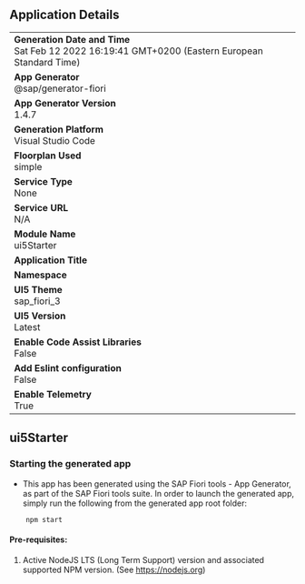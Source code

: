 ## Application Details
|               |
| ------------- |
|**Generation Date and Time**<br>Sat Feb 12 2022 16:19:41 GMT+0200 (Eastern European Standard Time)|
|**App Generator**<br>@sap/generator-fiori|
|**App Generator Version**<br>1.4.7|
|**Generation Platform**<br>Visual Studio Code|
|**Floorplan Used**<br>simple|
|**Service Type**<br>None|
|**Service URL**<br>N/A
|**Module Name**<br>ui5Starter|
|**Application Title**<br>|
|**Namespace**<br>|
|**UI5 Theme**<br>sap_fiori_3|
|**UI5 Version**<br>Latest|
|**Enable Code Assist Libraries**<br>False|
|**Add Eslint configuration**<br>False|
|**Enable Telemetry**<br>True|

## ui5Starter



### Starting the generated app

-   This app has been generated using the SAP Fiori tools - App Generator, as part of the SAP Fiori tools suite.  In order to launch the generated app, simply run the following from the generated app root folder:

```
    npm start
```

#### Pre-requisites:

1. Active NodeJS LTS (Long Term Support) version and associated supported NPM version.  (See https://nodejs.org)


